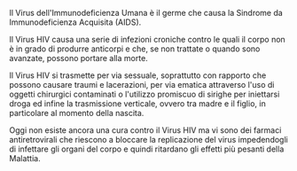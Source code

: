 Il Virus dell'Immunodeficienza Umana è il germe che causa la Sindrome da Immunodeficienza Acquisita (AIDS).

Il Virus HIV causa una serie di infezioni croniche contro le quali il corpo non è in grado di produrre anticorpi e che, se non trattate o quando sono avanzate, possono portare alla morte.

Il Virus HIV si trasmette per via sessuale, soprattutto con rapporto che possono causare traumi e lacerazioni, per via ematica attraverso l'uso di oggetti chirurgici contaminati o l'utilizzo promiscuo di sirighe per iniettarsi droga ed infine la trasmissione verticale, ovvero tra madre e il figlio, in particolare al momento della nascita. 

Oggi non esiste ancora una cura contro il Virus HIV ma vi sono dei farmaci antiretrovirali che riescono a bloccare la replicazione del virus impedendogli di  infettare gli organi del corpo e quindi ritardano gli effetti più pesanti della Malattia.